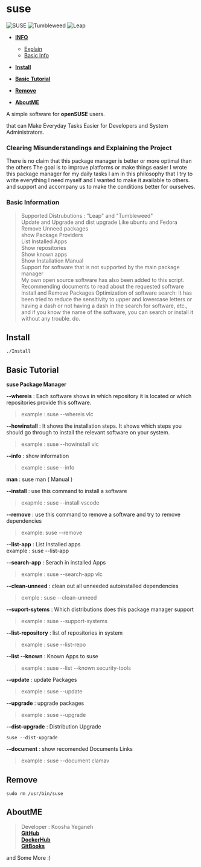 # suse

![SUSE](https://en.opensuse.org/images/f/f2/Button-laptop-colour.png)
![Tumbleweed](https://www.opensuse.org/build/images/tumbleweed-icon.svg)
![Leap](https://www.opensuse.org/build/images/opensuse-regular-release-icon.svg)

- [**INFO**]()
    - [Explain](https://github.com/KooshaYeganeh/suse#clearing-misunderstandings-and-explaining-the-project)
    - [Basic Info](https://github.com/KooshaYeganeh/suse#basic-information)

- [**Install**](https://github.com/KooshaYeganeh/suse#install)
- [**Basic Tutorial**](https://github.com/KooshaYeganeh/suse#basic-tutorial)
- [**Remove**](https://github.com/KooshaYeganeh/suse#remove)
- [**AboutME**](https://github.com/KooshaYeganeh/suse#aboutme)


A simple software for **openSUSE** users.

that can Make Everyday Tasks Easier for Developers and System Administrators.


 ### Clearing Misunderstandings and Explaining the Project   

There is no claim that this package manager is better or more optimal than the others
The goal is to improve platforms or make things easier
I wrote this package manager for my daily tasks I am in this philosophy that 
I try to write everything I need myself and I wanted to make it available to others.
and support and accompany us to make the conditions better for ourselves.

### Basic Information

> Supported Distrubutions : "Leap" and "Tumbleweed"  
> Update and Upgrade and dist upgrade Like ubuntu and Fedora  
> Remove Unneed packages  
> show Package Providers  
> List Installed Apps  
> Show repositories  
> Show known apps  
> Show Installation Manual  
> Support for software that is not supported by the main package manager  
> My own open source software has also been added to this script.  
> Recommending documents to read about the requested software  
> Install and Remove Packages
> Optimization of software search: It has been tried to reduce the sensitivity to upper and lowercase letters 
  or having a dash or not having a dash in the search for software, etc., and 
  if you know the name of the software, you can search or install it without any trouble. do.


## Install

```
./Install
```

## Basic Tutorial

**suse Package Manager**


**--whereis** <appname>: Each software shows in which repository it is located or which repositories provide this software. 
> example : suse --whereis vlc


**--howinstall** <appname>: It shows the installation steps. It shows which steps you should go through to install the relevant software on your system.
> example : suse --howinstall vlc


**--info** : show information
> example : suse --info

**man** : suse man ( Manual )

**--install** : use this command to install a software
> exapmle : suse --install vscode

**--remove** <appname> : use this command to remove a software and try to remove dependencies
> example: suse --remove

**--list-app** : List Installed apps  
example : suse --list-app

**--search-app** <appname>: Serach in installed Apps
> example : suse --search-app vlc

**--clean-unneed** : clean out all unneeded autoinstalled dependencies
> exmple : suse --clean-unneed

**--suport-sytems** : Which distributions does this package manager support
> example : suse --support-systems

**--list-repository** : list of repositories in system
> example : suse --list-repo

**--list --known** <app name> : Known Apps to suse
> example : suse --list --known security-tools

**--update** : update Packages
> example : suse --update

**--upgrade** : upgrade packages
> example : suse --upgrade

**--dist-upgrade** : Distribution Upgrade
```
suse --dist-upgrade
```
**--document** : show recomended Documents Links
> example : suse --document clamav


## Remove 

```
sudo rm /usr/bin/suse
```

## AboutME

> Developer : Koosha Yeganeh  
> [**GitHub**](https://github.com/KooshaYeganeh)  
> [**DockerHub** ](https://hub.docker.com/u/kooshakooshadv)   
> [**GitBooks** ](kooshayeganeh.gitbook.io)

and Some More :) 


